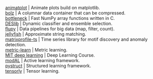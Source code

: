[animatplot](https://github.com/t-makaro/animatplot) | Animate plots build on matplotlib.  
[bolz](https://github.com/Blosc/bcolz) | A columnar data container that can be compressed.      
[bottleneck](https://github.com/kwgoodman/bottleneck) | Fast NumPy array functions written in C.   
[DESlib](https://github.com/Menelau/DESlib) | Dynamic classifier and ensemble selection.   
[flupy](https://github.com/olirice/flupy) | Data pipelines for big data (map, filter, count).  
[jellyfish](https://github.com/jamesturk/jellyfish) | Approximate string matching.   
[matrixprofile-ts](https://github.com/target/matrixprofile-ts) | Time series library for motif discovery and anomaly detection.   
[metric-learn](https://github.com/metric-learn/metric-learn) | Metric learning.   
[MIT deep learning](https://github.com/lexfridman/mit-deep-learning) | Deep Learning Course.   
[modAL](https://github.com/modAL-python/modAL) | Active learning framework.   
[pystruct](https://github.com/pystruct/pystruct) | Structured learning framework.   
[tensorly](https://github.com/tensorly/tensorly) | Tensor learning.    
